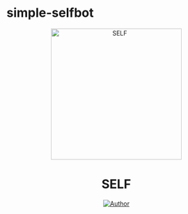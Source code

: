 # simple-selfbot

<div align="center">
<img src="https://i.postimg.cc/bwm8Q9L8/images-2.jpg" alt="SELF" width="300" />

# SELF

>
>
>
</div>
<p align="center">
  <a href="https://github.com/hazn-ini-bre"><img title="Author" src="https://img.shields.io/badge/Author-Hazn-red.svg?style=for-the-badge&logo=github" /></a>
</p>
